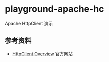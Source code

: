 # playground-apache-hc
Apache HttpClient 演示

## 参考资料

- [HttpClient Overview](http://hc.apache.org/httpcomponents-client-5.0.x/) 官方网站